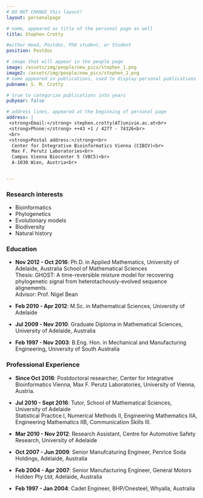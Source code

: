 ```yaml
---
# DO NOT CHANGE this layout!
layout: personalpage

# name, appeared as title of the personal page as well
title: Stephen Crotty

#either Head, Postdoc, PhD student, or Student
position: Postdoc

# image that will appear in the people page
image: /assets/img/people/new_pics/stephen_1.png
image2: /assets/img/people/new_pics/stephen_2.png
# name appeared in publications, used to display personal publications
pubname: S. M. Crotty

# true to categorize publications into years
pubyear: false

# address lines, appeared at the beginning of personal page
address: |
 <strong>Email:</strong> stephen.crotty(AT)univie.ac.at<br>
 <strong>Phone:</strong> ++43 +1 / 4277 - 74326<br>
 <br>
 <strong>Postal address:</strong><br>
  Center for Integrative Bioinformatics Vienna (CIBIV)<br>
  Max F. Perutz Laboratories<br>
  Campus Vienna Biocenter 5 (VBC5)<br>
  A-1030 Wien, Austria<br>


---
```


### Research interests
<div class="hline"></div>

* Bioinformatics
* Phylogenetics
* Evolutionary models
* Biodiversity
* Natural history

### Education
<div class="hline"></div>

* __Nov 2012 - Oct 2016__: Ph.D. in Applied Mathematics, University of Adelaide, Australia
School of Mathematical Sciences<br>
Thesis: GHOST: A time-reversible mixture model for recovering phylogenetic signal from heterotachously-evolved sequence alignements.<br>
Advisor: Prof. Nigel Bean

* __Feb 2010 - Apr 2012__: M.Sc. in Mathematical Sciences, University of Adelaide

* __Jul 2009 - Nov 2010__: Graduate Diploma in Mathematical Sciences, University of Adelaide, Australia

* __Feb 1997 - Nov 2003__: B.Eng. Hon. in Mechanical and Manufacturing Engineering, University of South Australia

### Professional Experience
<div class="hline"></div>

* __Since Oct 2016__: Postdoctoral researcher, Center for Integrative Bioinformatics Vienna, Max F. Perutz Laboratories, University of Vienna, Austria.

* __Jul 2010 - Sept 2016__: Tutor, School of Mathematical Sciences, University of Adelaide<br>
Statistical Practice I, Numerical Methods II, Engineering Mathematics IIA, Engineering Mathematics IIB, Communication Skills III.

* __Mar 2010 - Nov 2012__: Research Assistant, Centre for Automotive Safety Research, University of Adelaide

* __Oct 2007 - Jun 2009__: Senior Manufcaturing Engineer, Penrice Soda Holdings, Adelaide, Australia

* __Feb 2004 - Apr 2007__: Senior Manufacturing Engineer, General Motors Holden Pty Ltd, Adelaide, Australia

* __Feb 1997 - Jan 2004__: Cadet Engineer, BHP/Onesteel, Whyalla, Australia

